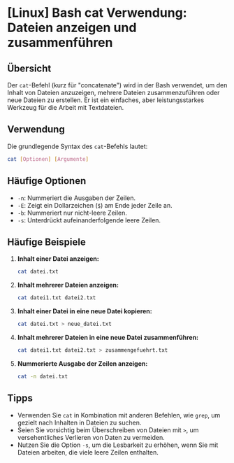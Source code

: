 # [Linux] Bash cat Verwendung: Dateien anzeigen und zusammenführen

## Übersicht
Der `cat`-Befehl (kurz für "concatenate") wird in der Bash verwendet, um den Inhalt von Dateien anzuzeigen, mehrere Dateien zusammenzuführen oder neue Dateien zu erstellen. Er ist ein einfaches, aber leistungsstarkes Werkzeug für die Arbeit mit Textdateien.

## Verwendung
Die grundlegende Syntax des `cat`-Befehls lautet:

```bash
cat [Optionen] [Argumente]
```

## Häufige Optionen
- `-n`: Nummeriert die Ausgaben der Zeilen.
- `-E`: Zeigt ein Dollarzeichen (`$`) am Ende jeder Zeile an.
- `-b`: Nummeriert nur nicht-leere Zeilen.
- `-s`: Unterdrückt aufeinanderfolgende leere Zeilen.

## Häufige Beispiele
1. **Inhalt einer Datei anzeigen:**
   ```bash
   cat datei.txt
   ```

2. **Inhalt mehrerer Dateien anzeigen:**
   ```bash
   cat datei1.txt datei2.txt
   ```

3. **Inhalt einer Datei in eine neue Datei kopieren:**
   ```bash
   cat datei.txt > neue_datei.txt
   ```

4. **Inhalt mehrerer Dateien in eine neue Datei zusammenführen:**
   ```bash
   cat datei1.txt datei2.txt > zusammengefuehrt.txt
   ```

5. **Nummerierte Ausgabe der Zeilen anzeigen:**
   ```bash
   cat -n datei.txt
   ```

## Tipps
- Verwenden Sie `cat` in Kombination mit anderen Befehlen, wie `grep`, um gezielt nach Inhalten in Dateien zu suchen.
- Seien Sie vorsichtig beim Überschreiben von Dateien mit `>`, um versehentliches Verlieren von Daten zu vermeiden.
- Nutzen Sie die Option `-s`, um die Lesbarkeit zu erhöhen, wenn Sie mit Dateien arbeiten, die viele leere Zeilen enthalten.